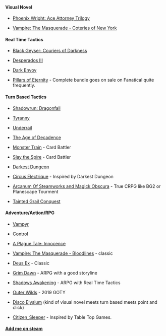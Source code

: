 #### Visual Novel

* [Phoenix Wright: Ace Attorney Trilogy](https://store.steampowered.com/app/787480/Phoenix_Wright_Ace_Attorney_Trilogy/)

* [Vampire: The Masquerade - Coteries of New York](https://store.steampowered.com/app/1096410/Vampire_The_Masquerade__Coteries_of_New_York/)

#### Real Time Tactics

* [Black Geyser: Couriers of Darkness](https://store.steampowered.com/app/1374930/Black_Geyser_Couriers_of_Darkness/)

* [Desperados III](https://store.steampowered.com/app/610370/Desperados_III/)

* [Dark Envoy](https://store.steampowered.com/app/945770/Dark_Envoy/)

* [Pillars of Eternity](https://store.steampowered.com/app/291650/Pillars_of_Eternity/) - Complete bundle goes on sale on Fanatical quite frequently.

#### Turn Based Tactics

* [Shadowrun: Dragonfall ](https://store.steampowered.com/app/300550/Shadowrun_Dragonfall__Directors_Cut/)

* [Tyranny](https://store.steampowered.com/app/362960/Tyranny/)

* [Underrail](https://store.steampowered.com/app/250520/UnderRail/)

* [The Age of Decadence](https://store.steampowered.com/app/230070/The_Age_of_Decadence/)

* [Monster Train](https://store.steampowered.com/app/1102190/Monster_Train/) - Card Battler

* [Slay the Spire](https://store.steampowered.com/app/646570/Slay_the_Spire/) - Card Battler

* [Darkest Dungeon](https://store.steampowered.com/app/262060/Darkest_Dungeon/)

* [Circus Electrique](https://store.steampowered.com/app/1666250/Circus_Electrique/) - Inspired by Darkest Dungeon

* [Arcanum Of Steamworks and Magick Obscura](https://store.steampowered.com/app/500810/Arcanum_Of_Steamworks_and_Magick_Obscura/) - True CRPG like BG2 or Planescape Tourment

* [Tainted Grail Conquest](https://store.steampowered.com/app/1199030/Tainted_Grail_Conquest/)

#### Adventure/Action/RPG

* [Vampyr](https://store.steampowered.com/app/427290/Vampyr/)

* [Control](https://store.steampowered.com/app/870780/Control_Ultimate_Edition/)

* [A Plague Tale: Innocence](https://store.steampowered.com/app/752590/A_Plague_Tale_Innocence/)

* [Vampire: The Masquerade - Bloodlines](https://store.steampowered.com/app/2600/Vampire_The_Masquerade__Bloodlines/) - classic

* [Deus Ex](https://store.steampowered.com/app/6910/Deus_Ex_Game_of_the_Year_Edition/) - Classic

* [Grim Dawn](https://store.steampowered.com/app/219990/Grim_Dawn/) - ARPG with a good storyline

* [Shadows Awakening](https://store.steampowered.com/app/585450/Shadows_Awakening/) - ARPG with Real Time Tactics

* [Outer Wilds](https://store.steampowered.com/app/753640/Outer_Wilds/) - 2019 GOTY

* [Disco Elysium](https://store.steampowered.com/app/632470/Disco_Elysium__The_Final_Cut/) (kind of visual novel meets turn based meets point and click)

* [Citizen_Sleeper](https://store.steampowered.com/app/1578650/Citizen_Sleeper/) - Inspired by Table Top Games. 


#### [Add me on steam](https://steamcommunity.com/id/CrimsonMagicCastles/)

